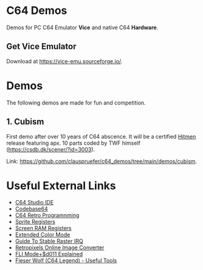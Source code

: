 # C64 Demos
Demos for PC C64 Emulator **Vice** and native C64 **Hardware**.

## Get Vice Emulator
Download at https://vice-emu.sourceforge.io/.

# Demos
The following demos are made for fun and competition.

## 1. Cubism
First demo after over 10 years of C64 abscence. It will be a certified
[Hitmen](https://hitmen.c02.at/) release featuring apx. 10 parts coded by TWF himself (https://csdb.dk/scener/?id=3003).

Link: https://github.com/clauspruefer/c64_demos/tree/main/demos/cubism.

# Useful External Links
- [C64 Studio IDE](https://www.georg-rottensteiner.de/de/c64.html)
- [Codebase64](https://codebase64.org/)
- [C64 Retro Programnming](https://www.retro-programming.de)
- [Sprite Registers](https://www.c64brain.com/commodore-64-sprite-registers/)
- [Screen RAM Registers](https://www.c64-wiki.com/wiki/Screen_RAM)
- [Extended Color Mode](https://www.c64-wiki.com/wiki/Extended_color_mode)
- [Guide To Stable Raster IRQ](http://www.antimon.org/dl/c64/code/stable.txt)
- [Retropixels Online Image Converter](https://www.micheldebree.nl/retropixels/)
- [FLI Mode+$d011 Explained](https://www.retro-programming.de/programming/nachschlagewerk/vic-ii/vic-ii-grafikmodes-fli/)
- [Fieser Wolf (C64 Legend) - Useful Tools](https://github.com/fieserWolF/)
